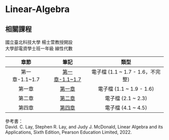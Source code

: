 # Linear-Algebra

## 相關課程
國立臺北科技大學 楊士萱教授開設  
大學部電資學士班一年級 線性代數  

章節 | 筆記 | 類型 |
|:--------:|:-------:|:-------:|
| 第一章-1.1~1.7 | [第一章-1.1~1.7](/第一章-1.1~1.7.pdf) | 電子檔 (1.1 ~ 1.7 - 1.6，不完整) |
| 第一章 | [第一章](/第一章.pdf) | 電子檔 (1.1 ~ 1.9 - 1.6) |
| 第二章 | [第二章](/第二章.pdf) | 電子檔 (2.1 ~ 2.3) |
| 第四章 | [第四章](/第二章.pdf) | 電子檔 (4.1 ~ 4.5) |

參考書：  
David. C. Lay, Stephen R. Lay, and Judy J. McDonald, Linear Algebra and its Applications, Sixth Edition, Pearson Education Limited, 2022.
